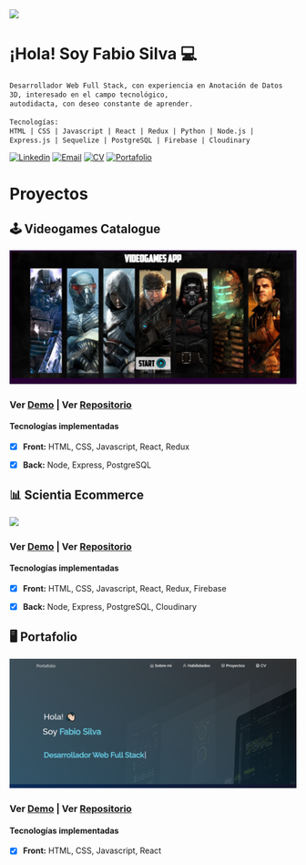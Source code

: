 <div width="1000" height="200" >
    <img src="https://cdn.pixabay.com/photo/2015/10/30/17/42/world-1014504__340.jpg" />
</div>


# ¡Hola! Soy Fabio Silva 💻
    Desarrollador Web Full Stack, con experiencia en Anotación de Datos 3D, interesado en el campo tecnológico, 
    autodidacta, con deseo constante de aprender.
    
    Tecnologías:
    HTML | CSS | Javascript | React | Redux | Python | Node.js | Express.js | Sequelize | PostgreSQL | Firebase | Cloudinary


<a href="https://www.linkedin.com/in/fabio-silva-developer/" target="_blank">![Linkedin](https://img.shields.io/badge/LinkedIn-0077B5?style=for-the-badge&logo=linkedin&logoColor=white)</a>
<a href="mailto:fabsillopez@gmail.com">![Email](https://img.shields.io/badge/Gmail-0077B5?style=for-the-badge&logo=gmail&logoColor=red)</a>
<a href="https://drive.google.com/file/d/1QsXWmxqIJOSzzkVxhzaXFK8j6jSxH_vZ/view?usp=sharing" target="_blank">![CV](https://img.shields.io/badge/CV-0077B5?style=for-the-badge&logo=cv&logoColor=white)</a>
<a href="https://portafolio-rust-one.vercel.app/" target="_blank">![Portafolio](https://img.shields.io/badge/Portafolio-0077B5?style=for-the-badge&logo=Portafolio&logoColor=white)</a>


# Proyectos

## :joystick: Videogames Catalogue

<img src="https://raw.githubusercontent.com/fabios21/PI-Videogames/master/landing.png">

### Ver [Demo](https://pi-videogames-mu.vercel.app) | Ver [Repositorio](https://github.com/fabios21/PI-Videogames)
#### Tecnologías implementadas
- [x] **Front:** HTML, CSS, Javascript, React, Redux
- [X] **Back:** Node, Express, PostgreSQL


## :bar_chart: Scientia Ecommerce

<img src="https://i.ibb.co/KxVCXvT/screenshot-front-scientia-pf-vercel-app-2021-11-05-12-29-58.png">

### Ver [Demo](https://front-scientia-pf.vercel.app) | Ver [Repositorio](https://github.com/Scientia-PF-nuevo)
#### Tecnologías implementadas
- [x] **Front:** HTML, CSS, Javascript, React, Redux, Firebase
- [X] **Back:** Node, Express, PostgreSQL, Cloudinary


## :desktop_computer: Portafolio

<img src="https://github.com/fabios21/Portafolio/blob/main/src/Assets/Projects/P3.png?raw=true">

### Ver [Demo](https://portafolio-rust-one.vercel.app) | Ver [Repositorio](https://github.com/fabios21/Portafolio)
#### Tecnologías implementadas
- [x] **Front:** HTML, CSS, Javascript, React
<!--
**fabios21/fabios21** is a ✨ _special_ ✨ repository because its `README.md` (this file) appears on your GitHub profile.

Here are some ideas to get you started:

- 🔭 I’m currently working on ...
- 🌱 I’m currently learning ...
- 👯 I’m looking to collaborate on ...
- 🤔 I’m looking for help with ...
- 💬 Ask me about ...
- 📫 How to reach me: ...
- 😄 Pronouns: ...
- ⚡ Fun fact: ...
-->

